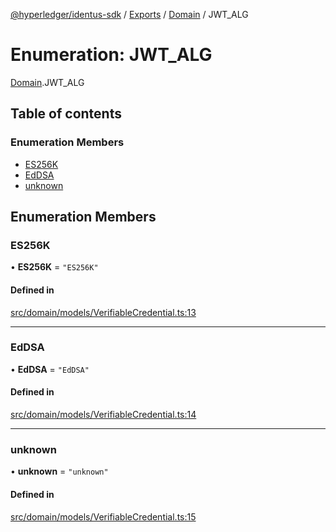 [@hyperledger/identus-sdk](../README.md) / [Exports](../modules.md) / [Domain](../modules/Domain.md) / JWT\_ALG

# Enumeration: JWT\_ALG

[Domain](../modules/Domain.md).JWT_ALG

## Table of contents

### Enumeration Members

- [ES256K](Domain.JWT_ALG.md#es256k)
- [EdDSA](Domain.JWT_ALG.md#eddsa)
- [unknown](Domain.JWT_ALG.md#unknown)

## Enumeration Members

### ES256K

• **ES256K** = ``"ES256K"``

#### Defined in

[src/domain/models/VerifiableCredential.ts:13](https://github.com/hyperledger-identus/sdk-ts/blob/ccc9c0ac7bbfa014ad60ef1b5e244665d7b8ffc1/src/domain/models/VerifiableCredential.ts#L13)

___

### EdDSA

• **EdDSA** = ``"EdDSA"``

#### Defined in

[src/domain/models/VerifiableCredential.ts:14](https://github.com/hyperledger-identus/sdk-ts/blob/ccc9c0ac7bbfa014ad60ef1b5e244665d7b8ffc1/src/domain/models/VerifiableCredential.ts#L14)

___

### unknown

• **unknown** = ``"unknown"``

#### Defined in

[src/domain/models/VerifiableCredential.ts:15](https://github.com/hyperledger-identus/sdk-ts/blob/ccc9c0ac7bbfa014ad60ef1b5e244665d7b8ffc1/src/domain/models/VerifiableCredential.ts#L15)
